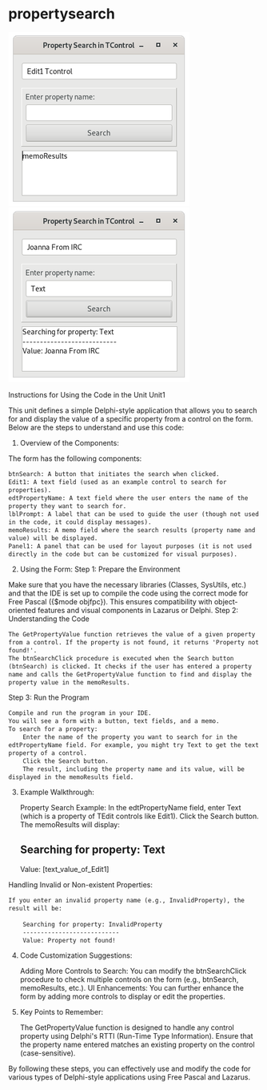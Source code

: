 # propertysearch

![Alt text](https://github.com/Aruna-Hewapathirane/propertysearch/blob/main/Screenshot%20from%202025-01-31%2019-41-25.png)
![Alt text](https://github.com/Aruna-Hewapathirane/propertysearch/blob/main/Screenshot%20from%202025-01-31%2019-41-51.png)

Instructions for Using the Code in the Unit Unit1

This unit defines a simple Delphi-style application that allows you to search for and display the value of a specific property from a control on the form. Below are the steps to understand and use this code:
1. Overview of the Components:

The form has the following components:

    btnSearch: A button that initiates the search when clicked.
    Edit1: A text field (used as an example control to search for properties).
    edtPropertyName: A text field where the user enters the name of the property they want to search for.
    lblPrompt: A label that can be used to guide the user (though not used in the code, it could display messages).
    memoResults: A memo field where the search results (property name and value) will be displayed.
    Panel1: A panel that can be used for layout purposes (it is not used directly in the code but can be customized for visual purposes).

2. Using the Form:
Step 1: Prepare the Environment

Make sure that you have the necessary libraries (Classes, SysUtils, etc.) and that the IDE is set up to compile the code using the correct mode for Free Pascal ({$mode objfpc}). This ensures compatibility with object-oriented features and visual components in Lazarus or Delphi.
Step 2: Understanding the Code

    The GetPropertyValue function retrieves the value of a given property from a control. If the property is not found, it returns 'Property not found!'.
    The btnSearchClick procedure is executed when the Search button (btnSearch) is clicked. It checks if the user has entered a property name and calls the GetPropertyValue function to find and display the property value in the memoResults.

Step 3: Run the Program

    Compile and run the program in your IDE.
    You will see a form with a button, text fields, and a memo.
    To search for a property:
        Enter the name of the property you want to search for in the edtPropertyName field. For example, you might try Text to get the text property of a control.
        Click the Search button.
        The result, including the property name and its value, will be displayed in the memoResults field.

3. Example Walkthrough:

    Property Search Example:
        In the edtPropertyName field, enter Text (which is a property of TEdit controls like Edit1).
        Click the Search button.
        The memoResults will display:

    Searching for property: Text
    ---------------------------
    Value: [text_value_of_Edit1]

Handling Invalid or Non-existent Properties:

    If you enter an invalid property name (e.g., InvalidProperty), the result will be:

        Searching for property: InvalidProperty
        ---------------------------
        Value: Property not found!

4. Code Customization Suggestions:

    Adding More Controls to Search: You can modify the btnSearchClick procedure to check multiple controls on the form (e.g., btnSearch, memoResults, etc.).
    UI Enhancements: You can further enhance the form by adding more controls to display or edit the properties.

5. Key Points to Remember:

    The GetPropertyValue function is designed to handle any control property using Delphi's RTTI (Run-Time Type Information).
    Ensure that the property name entered matches an existing property on the control (case-sensitive).

By following these steps, you can effectively use and modify the code for various types of Delphi-style applications using Free Pascal and Lazarus.
